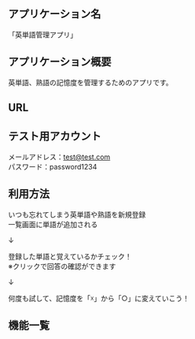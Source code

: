 ## アプリケーション名

「英単語管理アプリ」

## アプリケーション概要

英単語、熟語の記憶度を管理するためのアプリです。

## URL


## テスト用アカウント

メールアドレス：test@test.com <br>
パスワード：password1234

## 利用方法

いつも忘れてしまう英単語や熟語を新規登録<br>
一覧画面に単語が追加される

↓

登録した単語と覚えているかチェック！<br>
※クリックで回答の確認ができます

↓

何度も試して、記憶度を「☓」から「○」に変えていこう！

## 機能一覧
